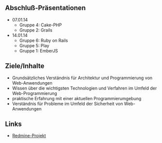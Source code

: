 ## Abschluß-Präsentationen

-   07.01.14
    -   Gruppe 4: Cake-PHP
    -   Gruppe 2: Grails
-   14.01.14
    -   Gruppe 6: Ruby on Rails
    -   Gruppe 5: Play
    -   Gruppe 1: EmberJS

## Ziele/Inhalte

-   Grundsätzliches Verständnis für Architektur und Programmierung von Web-Anwendungen
-   Wissen über die wichtigsten Technologien und Verfahren im Umfeld der Web-Programmierung
-   praktische Erfahrung mit einer aktuellen Programmierumgebung
-   Verständnis für Probleme im Umfeld der Sicherheit von Web-Anwendungen

## Links

-   [Redmine-Projekt](https://redmine.cs.hm.edu/projects/wise201314-braun-webtechniken)

